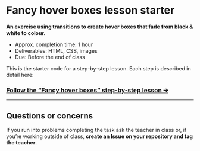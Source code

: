 # Fancy hover boxes lesson starter

**An exercise using transitions to create hover boxes that fade from black & white to colour.**

- Approx. completion time: 1 hour
- Deliverables: HTML, CSS, images
- Due: Before the end of class

This is the starter code for a step-by-step lesson. Each step is described in detail here:

### [**Follow the “Fancy hover boxes” step-by-step lesson ➔**](https://learn-the-web.algonquindesign.ca/courses/web-dev-3/fancy-hover-boxes/)

---

## Questions or concerns

If you run into problems completing the task ask the teacher in class or, if you’re working outside of class, **create an Issue on your repository and tag the teacher**.
